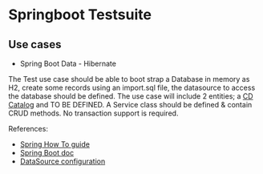# Springboot Testsuite

## Use cases

- Spring Boot Data - Hibernate

The Test use case should be able to boot strap a Database in memory as H2, create some records using an import.sql file, the datasource to access the database should be defined. The use case will include 2 entities; a [CD Catalog](https://github.com/redhat-microservices/lab_swarm-openshift/blob/master/solution/cdservice/src/main/java/org/cdservice/model/Catalog.java) and TO BE DEFINED.
A Service class should be defined & contain CRUD methods. No transaction support is required.

References:

- [Spring How To guide](https://spring.io/guides/gs/accessing-data-jpa/)
- [Spring Boot doc](https://docs.spring.io/spring-boot/docs/current/reference/html/boot-features-sql.html)
- [DataSource configuration](http://blog.anthavio.net/2016/03/fun-with-spring-boot-auto-configuration.html)
